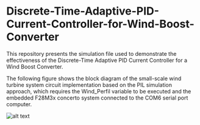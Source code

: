 # Discrete-Time-Adaptive-PID-Current-Controller-for-Wind-Boost-Converter
This repository presents the simulation file used to demonstrate the effectiveness of the Discrete-Time Adaptive PID Current Controller for a Wind Boost Converter.

The following figure shows the block diagram of the small-scale wind turbine system circuit implementation based on the PIL simulation approach, which requires the Wind_Perfil variable to be executed and the embedded F28M3x concerto system connected to the COM6 serial port computer.

![alt text](http://url/to/img1.png)
